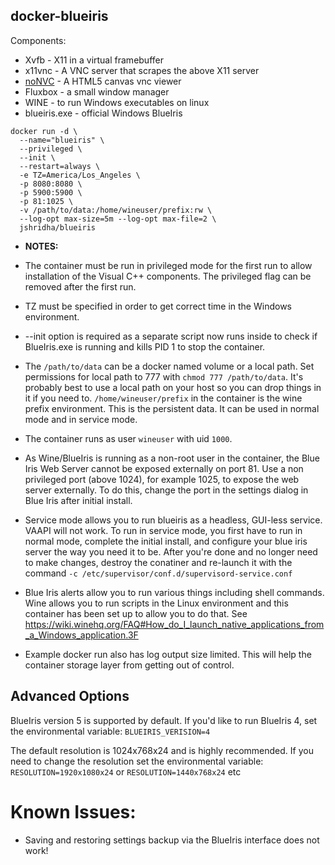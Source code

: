 ## docker-blueiris

Components:

* Xvfb - X11 in a virtual framebuffer
* x11vnc - A VNC server that scrapes the above X11 server
* [noNVC](https://kanaka.github.io/noVNC/) - A HTML5 canvas vnc viewer
* Fluxbox - a small window manager
* WINE - to run Windows executables on linux
* blueiris.exe - official Windows BlueIris

```
docker run -d \
  --name="blueiris" \
  --privileged \
  --init \
  --restart=always \
  -e TZ=America/Los_Angeles \
  -p 8080:8080 \
  -p 5900:5900 \
  -p 81:1025 \
  -v /path/to/data:/home/wineuser/prefix:rw \
  --log-opt max-size=5m --log-opt max-file=2 \
  jshridha/blueiris
  ```
* **NOTES:**

* The container must be run in privileged mode for the first run to allow installation of the Visual C++ components. The privileged flag can be removed after the first run.
* TZ must be specified in order to get correct time in the Windows environment.
* --init option is required as a separate script now runs inside to check if BlueIris.exe is running and kills PID 1 to stop the container.
* The `/path/to/data` can be a docker named volume or a local path.  Set permissions for local path to 777 with `chmod 777 /path/to/data`.  It's probably best to use a local path on your host so you can drop things in it if you need to.  `/home/wineuser/prefix` in the container is the wine prefix environment.  This is the persistent data.  It can be used in normal mode and in service mode.
* The container runs as user `wineuser` with uid `1000`.  

* As Wine/BlueIris is running as a non-root user in the container, the Blue Iris Web Server cannot be exposed externally on port 81. Use a non privileged port (above 1024), for example 1025, to expose the web server externally. To do this, change the port in the settings dialog in Blue Iris after initial install.

* Service mode allows you to run blueiris as a headless, GUI-less service. VAAPI will not work. To run in service mode, you first have to run in normal mode, complete the initial install, and configure your blue iris server the way you need it to be.  After you're done and no longer need to make changes, destroy the conatiner and re-launch it with the command `-c /etc/supervisor/conf.d/supervisord-service.conf`  

* Blue Iris alerts allow you to run various things including shell commands.  Wine allows you to run scripts in the Linux environment and this container has been set up to allow you to do that.  See https://wiki.winehq.org/FAQ#How_do_I_launch_native_applications_from_a_Windows_application.3F
* Example docker run also has log output size limited.  This will help the container storage layer from getting out of control.

## Advanced Options

BlueIris version 5 is supported by default. If you'd like to run BlueIris 4, set the environmental variable:
```BLUEIRIS_VERISION=4```

The default resolution is 1024x768x24 and is highly recommended. If you need to change the resolution set the environmental variable:
`RESOLUTION=1920x1080x24` or `RESOLUTION=1440x768x24` etc

# Known Issues:
* Saving and restoring settings backup via the BlueIris interface does not work!

